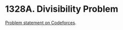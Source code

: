# 1328A. Divisibility Problem

[Problem statement on Codeforces](https://codeforces.com/problemset/problem/1328/A?locale=en).